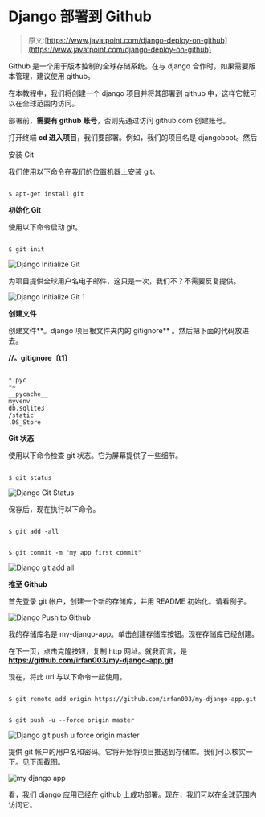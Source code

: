 # Django 部署到 Github

> 原文:[https://www.javatpoint.com/django-deploy-on-github](https://www.javatpoint.com/django-deploy-on-github)

Github 是一个用于版本控制的全球存储系统。在与 django 合作时，如果需要版本管理，建议使用 github。

在本教程中，我们将创建一个 django 项目并将其部署到 github 中，这样它就可以在全球范围内访问。

部署前，**需要有 github 账号**，否则先通过访问 github.com 创建账号。

打开终端 **cd 进入项目**，我们要部署。例如，我们的项目名是 djangoboot。然后

安装 Git

我们使用以下命令在我们的位置机器上安装 git。

```

$ apt-get install git

```

**初始化 Git**

使用以下命令启动 git。

```

$ git init

```

![Django Initialize Git](../Images/c66b956daf25c59de9ddfab9e836782d.png)

为项目提供全球用户名电子邮件，这只是一次，我们不？不需要反复提供。

![Django Initialize Git 1](../Images/a3744f596a78c961469ddff99dc9ece4.png)

**创建文件**

创建文件**。django 项目根文件夹内的 gitignore** 。然后把下面的代码放进去。

**//。gitignore〔t1〕**

```

*.pyc
*~
__pycache__
myvenv
db.sqlite3
/static
.DS_Store

```

**Git 状态**

使用以下命令检查 git 状态。它为屏幕提供了一些细节。

```

$ git status 

```

![Django Git Status](../Images/5ac62594bd146c05a313da18ea9253ec.png)

保存后，现在执行以下命令。

```

$ git add -all

```

```

$ git commit -m "my app first commit"

```

![Django git add all](../Images/e2e15a2c818705b388a0aa6c12bb550f.png)

**推至 Github**

首先登录 git 帐户，创建一个新的存储库，并用 README 初始化。请看例子。

![Django Push to Github](../Images/d3228b74a6d49cbe48281246ed508f5e.png)

我的存储库名是 my-django-app。单击创建存储库按钮。现在存储库已经创建。

在下一页，点击克隆按钮，复制 http 网址。就我而言，是**https://github.com/irfan003/my-django-app.git**

现在，将此 url 与以下命令一起使用。

```

$ git remote add origin https://github.com/irfan003/my-django-app.git

```

```

$ git push -u --force origin master

```

![Django git push u force origin master](../Images/58b05b6c10c0a5759c486274bf1c67d9.png)

提供 git 帐户的用户名和密码。它将开始将项目推送到存储库。我们可以核实一下。见下面截图。

![my django app](../Images/c6ee85b311de01159ac8313ef0f489d1.png)

看，我们 django 应用已经在 github 上成功部署。现在，我们可以在全球范围内访问它。